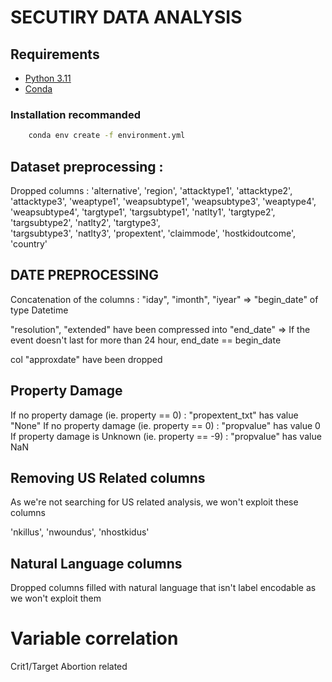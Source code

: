 # SECUTIRY DATA ANALYSIS

## Requirements  
- [Python 3.11](https://www.python.org/downloads/release/python-31110/)
- [Conda](https://docs.anaconda.com/miniconda/) 

### Installation recommanded

```bash
    conda env create -f environment.yml
```


## Dataset preprocessing :

Dropped columns : 
'alternative',
'region', 
'attacktype1', 
'attacktype2', 
'attacktype3', 
'weaptype1', 
'weapsubtype1', 
'weapsubtype3', 
'weaptype4', 
'weapsubtype4', 
'targtype1', 
'targsubtype1', 
'natlty1', 
'targtype2', 
'targsubtype2', 
'natlty2', 
'targtype3',  
'targsubtype3', 
'natlty3',
'propextent',
'claimmode',
'hostkidoutcome',
'country'


## DATE PREPROCESSING

Concatenation of the columns : "iday", "imonth", "iyear" => "begin_date" of type Datetime

"resolution", "extended" have been compressed into "end_date"
=> If the event doesn't last for more than 24 hour, end_date == begin_date

col "approxdate" have been dropped

## Property Damage

If no property damage (ie. property == 0) : "propextent_txt" has value "None"
If no property damage (ie. property == 0) : "propvalue" has value 0
If property damage is Unknown (ie. property == -9) : "propvalue" has value NaN

## Removing US Related columns

As we're not searching for US related analysis, we won't exploit these columns

'nkillus', 'nwoundus', 'nhostkidus'

## Natural Language columns

Dropped columns filled with natural language that isn't label encodable as we won't exploit them


# Variable correlation
Crit1/Target Abortion related
